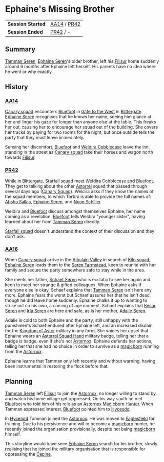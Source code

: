 # Ephaine's Missing Brother

|||
| --- | --- |
| **Session Started** | [AA14](../../sessions/AA14.md) / [PR42](../../sessions/PR42.md) | storyline.2
| **Session Ended** | [PR42](../../sessions/PR42.md) / - |

## Summary

[Tamman Seren](../../characters/tamman-seren.md), [Ephaine Seren](../../characters/ephaine-seren.md)'s older brother, left his [Filisur](../../places/settlements/villages/filisur.md) home suddenly around 6 months after Ephaine left herself. His parents have no idea where he went or why exactly.

## History

### [AA14](../../sessions/AA14.md)

[Canary squad](../../organisations/government/astorrel/squads/canary-squad.md) encounters [Bluefoot](../../characters/bluefoot.md) in [Gate to the West](../../places/buildings/inns-taverns/gate-to-the-west.md) in [Blittergate](../../places/settlements/towns/blittergate.md). [Ephaine Seren](../../characters/ephaine-seren.md) recognises that he knows her name, seeing him glance at her and linger his gaze for longer than anyone else at the table. This freaks her out, causing her to encourage her squad out of the building. She covers her tracks by paying for two rooms for the night, but once outside tells the party that they must leave immediately.

Sensing her discomfort, [Bluefoot](../../characters/bluefoot.md) and [Weldira Cobblecase](../../characters/weldira-cobblecase.md) leave the inn, standing in the street as [Canary squad](../../organisations/government/astorrel/squads/canary-squad.md) take their horses and wagon north towards [Filisur](../../places/settlements/villages/filisur.md).

### [PR42](../../sessions/PR42.md)

While in [Blittergate](../../places/settlements/towns/blittergate.md), [Starfall squad](../../organisations/government/astorrel/squads/starfall-squad.md) meet [Weldira Cobblecase](../../characters/weldira-cobblecase.md) and [Bluefoot](../../characters/bluefoot.md). They get to talking about the other [Astorrel](../../organisations/government/astorrel/astorrel.md) squad that passed through several days ago ([Canary Squad](../../organisations/government/astorrel/squads/canary-squad.md)). Weldira asks if they know the names of the squad members, to which Torbra is able to provide the full names of: [Ahsha Sallas](../../characters/ahsha-sallas.md), [Ephaine Seren](../../characters/ephaine-seren.md), and [Noon Schiller](../../characters/noon-schiller.md).

Weldira and [Bluefoot](../../characters/bluefoot.md) discuss amongst themselves Ephaine, her name coming as a revelation. [Bluefoot](../../characters/bluefoot.md) tells Weldira "younger sister", having learned about her from [Tamman Seren](../../characters/tamman-seren.md) directly.

[Starfall squad](../../organisations/government/astorrel/squads/starfall-squad.md) doesn't understand the context of their discussion and they don't ask.

### [AA16](../../sessions/AA16.md)

When [Canary squad](../../organisations/government/astorrel/squads/canary-squad.md) arrive in the [Albulain Valley](../../places/topography/valleys-plains-deserts/albulain-valley.md) in search of [Kiln squad](../../organisations/government/astorrel/squads/kiln-squad.md), [Ephaine Seren](../../characters/ephaine-seren.md) leads them to the [Seren Farmstead](../../places/buildings/houses/seren-farmstead.md), keen to reunite with her family and secure the party somewhere safe to stay while in the area.

She meets her father, [Schaef Seren](../../characters/schaef-seren.md) who is ecstatic to see her again and keen to meet her strange & gifted colleagues. When Ephaine asks if everyone else is okay, Schaef explains that [Tamman Seren](../../characters/tamman-seren.md) isn't here any more. Ephaine fears the worst but Schaef assures her that he isn't dead, though he did leave home suddenly. Ephaine chalks it up to wanting to strike out on his own, a coming of age moment. Schaef explains that [Besar Seren](../../characters/besar-seren.md) and [Irla Seren](../../characters/irla-seren.md) are here and safe, as is her mother, [Adalie Seren](../../characters/adalie-seren.md).

Adalie is cold to both Ephaine and the party, still unhappy with the punishments Schaef endured after Ephaine left, and an increased disdain for the [Kingdom of Astor](../../civilisations/kingdom-of-astor/kingdom-of-astor.md) military in any form. She voices her upset that Ephaine wears an [Astorrel Squad Hand](../../organisations/government/astorrel/ranks/astorrel-squad-hand.md) military badge, telling her that a badge is badge, even if she's not [Astornox](../../organisations/government/astornox/astornox.md). Ephaine defends her actions, telling her that she had no choice in order to survive as a [magicborn](../../civilisations/kingdom-of-astor/magicborn.md) running from the [Astornox](../../organisations/government/astornox/astornox.md).

Ephaine learns that Tamman only left recently and without warning, having been instrumental in restoring the flock before that.

## Planning

[Tamman Seren](../../characters/tamman-seren.md) left [Filisur](../../places/settlements/villages/filisur.md) to join the [Astornox](../../organisations/government/astornox/astornox.md), no longer willing to stand by and watch his home village get oppressed. On his way south he met [Bluefoot](../../characters/bluefoot.md) who told him of his role as an [Astornox Magicborn Hunter](../../organisations/government/astornox/ranks/astornox-magicborn-hunter.md). When Tamman expressed interest, [Bluefoot](../../characters/bluefoot.md) pointed him to [Hyceodd](../../places/settlements/towns/hyceodd.md).

In [Hyceodd](../../places/settlements/towns/hyceodd.md) Tamman joined the [Astornox](../../organisations/government/astornox/astornox.md). He was moved to [Eaglesfield](../../places/settlements/towns/eaglesfield.md) for training. Due to his persistence and will to become a [magicborn](../../civilisations/kingdom-of-astor/magicborn.md) hunter, he recently joined the organisation provisionally, despite not being [magicborn](../../civilisations/kingdom-of-astor/magicborn.md) himself.

This storyline would have seen [Ephaine Seren](../../characters/ephaine-seren.md) search for his brother, slowly realising that he joined the military organisation that is responsible for oppressing the [Cepine](../../lineages/cepine.md).
